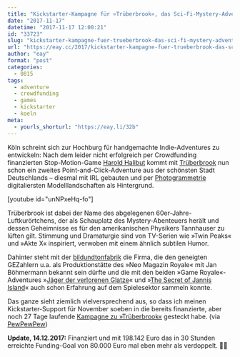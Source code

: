 ```yaml
---
title: "Kickstarter-Kampagne für »Trüberbrook«, das Sci-Fi-Mystery-Adventure der bildundtonfabrik"
date: "2017-11-17"
datetime: "2017-11-17 12:00:21"
id: "33723"
slug: "kickstarter-kampagne-fuer-trueberbrook-das-sci-fi-mystery-adventure-der-bildundtonfabrik"
url: "https://eay.cc/2017/kickstarter-kampagne-fuer-trueberbrook-das-sci-fi-mystery-adventure-der-bildundtonfabrik/"
author: "eay"
format: "post"
categories:
  - 0815
tags:
  - adventure
  - crowdfunding
  - games
  - kickstarter
  - koeln
meta:
  - yourls_shorturl: "https://eay.li/32b"
---
```


Köln schreint sich zur Hochburg für handgemachte Indie-Adventures zu entwickeln: Nach dem leider nicht erfolgreich per Crowdfunding finanzierten Stop-Motion-Game [Harold Halibut](https://eay.cc/2017/harold-halibut-a-handmade-adventure-game/) kommt mit [Trüberbrook](http://trueberbrook.com/) nun schon ein zweites Point-and-Click-Adventure aus der schönsten Stadt Deutschlands – diesmal mit IRL gebauten und per [Photogrammetrie](https://de.wikipedia.org/wiki/Photogrammetrie) digitaliersten Modell­landschaften als Hintergrund.

\[youtube id="unNPxeHq-fo"\]

Trüberbrook ist dabei der Name des abgelegenen 60er-Jahre-Luftkurörtchens, der als Schauplatz des Mystery-Abenteuers herält und dessen Geheimnisse es für den amerikanischen Physikers Tannhauser zu lüften gilt. Stimmung und Dramaturgie sind von TV-Serien wie »Twin Peaks« und »Akte X« inspiriert, verwoben mit einem ähnlich subtilen Humor.

Dahinter steht mit der [bildundtonfabrik](http://btf.de/) die Firma, die den geneigten GEZahlern u.a. als Produktionstätte des »Neo Magazin Royale« mit Jan Böhmermann bekannt sein dürfte und die mit den beiden »Game Royale«-Adventures »[Jäger der verlorenen Glatze](https://itunes.apple.com/de/app/game-royale-j%C3%A4ger-der-verlorenen-glatze/id1062099661?mt=8&uo=4&at=11lohW)« und »[The Secret of Jannis Island](https://itunes.apple.com/de/app/game-royale-2-the-secret-of-jannis-island/id1168037742?mt=8&uo=4&at=11lohW)« auch schon Erfahrung auf dem Spielesektor sammeln konnte.

Das ganze sieht ziemlich vielversprechend aus, so dass ich meinen Kickstarter-Support für November soeben in die bereits finanzierte, aber noch 27 Tage laufende [Kampagne zu »Trüberbrook«](https://www.kickstarter.com/projects/1995524156/truberbrook-a-nerd-saves-the-world) gesteckt habe. (via [PewPewPew](http://www.pewpewpew.de/2017/11/17/kickstarter-fur-deutsches-indie-game-von-bohmermann-firma/))

**Update, 14.12.2017:** Finanziert und mit 198.142 Euro das in 30 Stunden erreichte Funding-Goal von 80.000 Euro mal eben mehr als verdoppelt. 👍🏻
